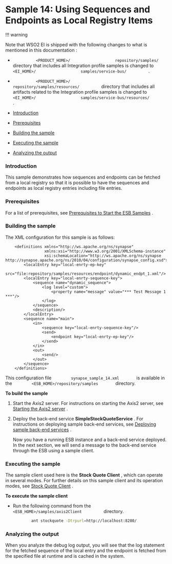 # Sample 14: Using Sequences and Endpoints as Local Registry Items

!!! warning

Note that WSO2 EI is shipped with the following changes to what is
mentioned in this documentation :

-   `           <PRODUCT_HOME>/          `
    `           repository/samples/          ` directory that includes
    all Integration profile samples is changed to
    `           <EI_HOME>/          `
    `           samples/service-bus/          ` .
    `                     `
-   `           <PRODUCT_HOME>/          `
    `           repository/samples/resources/          ` directory that
    includes all artifacts related to the Integration profile samples is
    changed to `           <EI_HOME>/          `
    `           samples/service-bus/resources/          ` .


-   [Introduction](#Sample14:UsingSequencesandEndpointsasLocalRegistryItems-Introduction)
-   [Prerequisites](#Sample14:UsingSequencesandEndpointsasLocalRegistryItems-Prerequisites)
-   [Building the
    sample](#Sample14:UsingSequencesandEndpointsasLocalRegistryItems-Buildingthesample)
-   [Executing the
    sample](#Sample14:UsingSequencesandEndpointsasLocalRegistryItems-Executingthesample)
-   [Analyzing the
    output](#Sample14:UsingSequencesandEndpointsasLocalRegistryItems-Analyzingtheoutput)

### Introduction

This sample demonstrates how sequences and endpoints can be fetched from
a local registry so that it is possible to have the sequences and
endpoints as local registry entries including file entries.

### Prerequisites

For a list of prerequisites, see [Prerequisites to Start the ESB
Samples](https://docs.wso2.com/display/EI650/Setting+Up+the+ESB+Samples#SettingUptheESBSamples-ESBSamplePrerequisites)
.

### Building the sample

The XML configuration for this sample is as follows:

``` html/xml
    <definitions xmlns="http://ws.apache.org/ns/synapse"
                 xmlns:xsi="http://www.w3.org/2001/XMLSchema-instance"
                 xsi:schemaLocation="http://ws.apache.org/ns/synapse http://synapse.apache.org/ns/2010/04/configuration/synapse_config.xsd">
        <localEntry key="local-enrty-ep-key"
                    src="file:repository/samples/resources/endpoint/dynamic_endpt_1.xml"/>
        <localEntry key="local-enrty-sequence-key">
            <sequence name="dynamic_sequence">
                <log level="custom">
                    <property name="message" value="*** Test Message 1 ***"/>
                </log>
            </sequence>
            <description/>
        </localEntry>
        <sequence name="main">
            <in>
                <sequence key="local-enrty-sequence-key"/>
                <send>
                    <endpoint key="local-enrty-ep-key"/>
                </send>
            </in>
            <out>
                <send/>
            </out>
        </sequence>
    </definitions>
```

This configuration file `         synapse_sample_14.xml        ` is
available in the `         <ESB_HOME>/repository/samples        `
directory.

**To build the sample**

1.  Start the Axis2 server. For instructions on starting the Axis2
    server, see [Starting the Axis2
    server](https://docs.wso2.com/display/EI650/Setting+Up+the+ESB+Samples#SettingUptheESBSamples-Axis2server)
    .

2.  Deploy the back-end service **SimpleStockQuoteService** . For
    instructions on deploying sample back-end services, see [Deploying
    sample back-end
    services](https://docs.wso2.com/display/EI650/Setting+Up+the+ESB+Samples#SettingUptheESBSamples-Backend)
    .

    Now you have a running ESB instance and a back-end service deployed.
    In the next section, we will send a message to the back-end service
    through the ESB using a sample client.

### Executing the sample

The sample client used here is the **Stock Quote Client** , which can
operate in several modes. For further details on this sample client and
its operation modes, see [Stock Quote
Client](https://docs.wso2.com/display/EI650/Using+the+Sample+Clients#UsingtheSampleClients-StockQuoteClient)
.

**To execute the sample client**

-   Run the following command from the
    `           <ESB_HOME>/samples/axis2Client          ` directory.

    ``` bash
            ant stockquote -Dtrpurl=http://localhost:8280/
    ```

### Analyzing the output

When you analyze the debug log output, you will see that the log
statement for the fetched sequence of the local entry and the endpoint
is fetched from the specified file at runtime and is cached in the
system.

  
